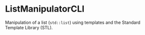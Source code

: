 # ListManipulatorCLI
Manipulation of a list (`std::list`) using templates and the Standard Template Library (STL).
